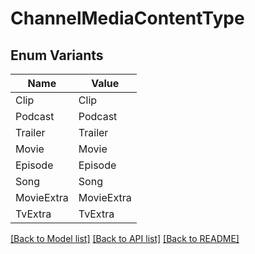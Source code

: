 # ChannelMediaContentType

## Enum Variants

| Name | Value |
|---- | -----|
| Clip | Clip |
| Podcast | Podcast |
| Trailer | Trailer |
| Movie | Movie |
| Episode | Episode |
| Song | Song |
| MovieExtra | MovieExtra |
| TvExtra | TvExtra |


[[Back to Model list]](../README.md#documentation-for-models) [[Back to API list]](../README.md#documentation-for-api-endpoints) [[Back to README]](../README.md)


